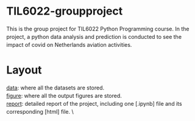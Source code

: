 **<style>
    p {
        line-height: 1.5; /* 设置行距为1.5倍 */
        margin-bottom: 20px; /* 设置段落底部的间距 */
    }
</style>**

# TIL6022-groupproject
This is the group project for TIL6022 Python Programming course. In the project, a python data analysis and prediction is conducted to see the impact of covid on Netherlands aviation activities. 

# Layout
[data](./project/data): where all the datasets are stored. \
[figure](./project/figure): where all the output figures are stored. \
[report](./project/report): detailed report of the project, including one [.ipynb] file and its corresponding [html] file. \
